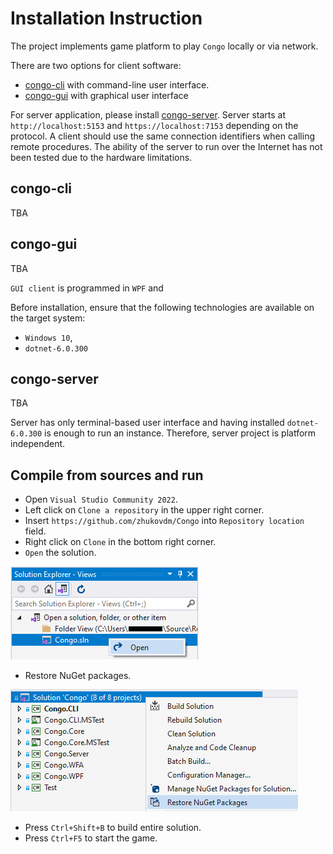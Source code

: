 # Installation Instruction

The project implements game platform to play `Congo` locally or via network.

There are two options for client software:
- [congo-cli](#congo-cli) with command-line user interface.
- [congo-gui](#congo-gui) with graphical user interface

For server application, please install [congo-server](#congo-server). Server
starts at `http://localhost:5153` and `https://localhost:7153` depending on the
protocol. A client should use the same connection identifiers when calling remote
procedures. The ability of the server to run over the Internet has not been tested
due to the hardware limitations.

## congo-cli

TBA

## congo-gui

TBA

`GUI client` is programmed in `WPF` and

Before installation, ensure that the following technologies are available
on the target system:
- `Windows 10`,
- `dotnet-6.0.300`

## congo-server

TBA

Server has only terminal-based user interface and having installed
`dotnet-6.0.300` is enough to run an instance. Therefore, server project
is platform independent.

## Compile from sources and run

- Open `Visual Studio Community 2022`.
- Left click on `Clone a repository` in the upper right corner.
- Insert `https://github.com/zhukovdm/Congo` into `Repository location` field.
- Right click on `Clone` in the bottom right corner.
- `Open` the solution.

![open](./Pics/install.png)

- Restore NuGet packages.

![open](./Pics/nugets.png)

- Press `Ctrl+Shift+B` to build entire solution.
- Press `Ctrl+F5` to start the game.
